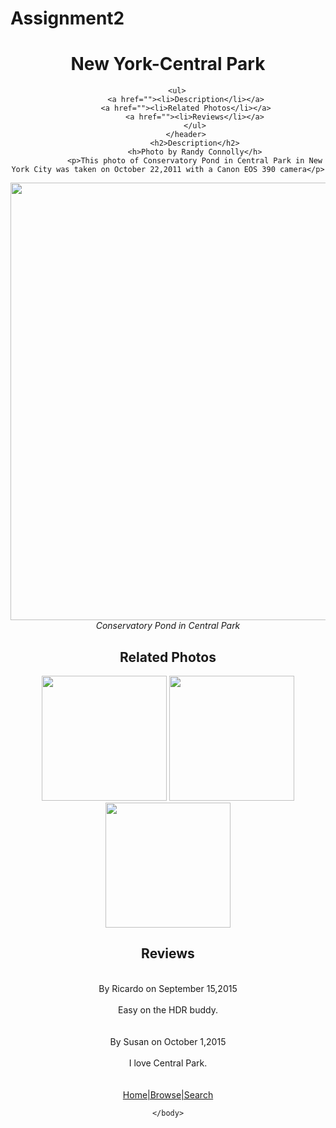 # Assignment2
<!DOCTYPE html>
<html>
    <head>
        <title>2nd Assignment</title>
    </head>
    <body>
        <header>
        <h1>New York-Central Park</h1>
       
        <ul>
            <a href=""><li>Description</li></a>
            <a href=""><li>Related Photos</li></a>
                <a href=""><li>Reviews</li></a>
                </ul>
            </header>
                <h2>Description</h2>
                <h>Photo by Randy Connolly</h>
                <p>This photo of Conservatory Pond in Central Park in New York City was taken on October 22,2011 with a Canon EOS 390 camera</p>
<img src="http://web.csulb.edu/~mli/lab3/images/large-central-park.jpg" length="700px" width="700px"><br>
<h><i>Conservatory Pond in Central Park</h></i>
<h2>Related Photos</h2>
<img src="https://assets.centralparknyc.org/media/images/locations/_1650x767_crop_center-center_none/Conservatory-Water_20190612_02.jpg?mtime=20200822170022&focal=50.22%25+74.6%25&tmtime=20201216171602" height="200px" width="200px">
   <img src="https://www.centralpark.com/downloads/1995/download/conservatory-water.jpe?cb=1c0c259b0b32ab1de90a5a84c9ac0c69&w=1200" height="200px" width="200px">
   <img src="https://upload.wikimedia.org/wikipedia/commons/thumb/d/de/Sailboat_pond_Central_Park_NY.JPG/270px-Sailboat_pond_Central_Park_NY.JPG" height="200px" width="200px">
   <h2>Reviews</h2><br>
   By Ricardo on September 15,2015<br><br>
   Easy on the HDR buddy.<br><br><br>
   By Susan on October 1,2015<br><br>
   I love Central Park.<br><br><br>
   <footer>
    <a href="">Home|Browse|Search</a>
   </footer>

               


    </body>
</html>
